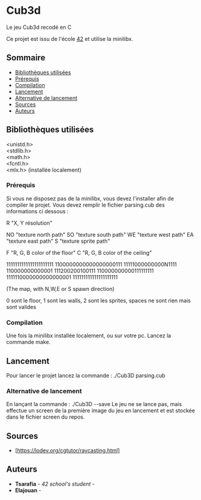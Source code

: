 # Cub3d

Le jeu Cub3d recodé en C

Ce projet est issu de l'école 
[42](https://www.42.fr/) et utilise la minilibx.

## Sommaire

  - [Bibliothèques utilisées](#bibliothèques-utilisées)
  - [Prérequis](#prérequis)
  - [Compilation](#compilation)
  - [Lancement](#lancement)
  - [Alternative de lancement](#alternative-de-lancement)
  - [Sources](#sources)
  - [Auteurs](#auteurs)

## Bibliothèques utilisées

<unistd.h>  
<stdlib.h>  
<math.h>  
<fcntl.h>  
<mlx.h> (installée localement)

### Prérequis

Si vous ne disposez pas de la minilibx, vous devez l'installer afin de compiler le projet.
Vous devez remplir le fichier parsing.cub des informations ci dessous :

R     "X, Y résolution" 

NO   "texture north path"
SO   "texture south path"
WE   "texture west path"
EA   "texture east path"
S    "texture sprite path"

F    "R, G, B color of the floor"
C    "R, G, B color of the ceiling"

1111111111111111111111
1100000000000000000111
11111000000000N1111
110000000000001
111200200100111
110000000000111111111
1111110000000000000001
111111111111111111111

(The map, with N,W,E or S spawn direction)

0      sont le floor,
1      sont les walls,
2      sont les sprites,
spaces ne sont rien mais sont valides

### Compilation

Une fois la minilibx installée localement, ou sur votre pc.
Lancez la commande make.

## Lancement

Pour lancer le projet lancez la commande : ./Cub3D parsing.cub

### Alternative de lancement

En lançant la commande : ./Cub3D --save
Le jeu ne se lance pas, mais effectue un screen de la première image du jeu en lancement et est stockée dans le fichier screen du repos.

## Sources

- [https://lodev.org/cgtutor/raycasting.html]

## Auteurs

  - **Tsarafia** - *42 school's student* -
  - **Elajouan** -
